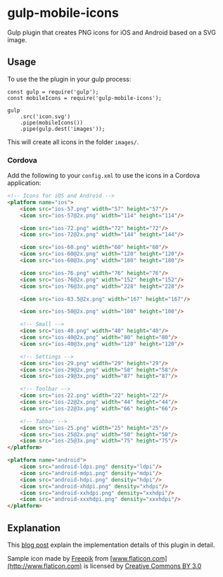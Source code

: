# gulp-mobile-icons
Gulp plugin that creates PNG icons for iOS and Android based on a SVG image.

## Usage

To use the the plugin in your gulp process:

~~~~
const gulp = require('gulp');
const mobileIcons = require('gulp-mobile-icons');

gulp
    .src('icon.svg')
    .pipe(mobileIcons())
    .pipe(gulp.dest('images'));
~~~~

This will create all icons in the folder `images/`.

### Cordova

Add the following to your `config.xml` to use the icons in a Cordova application:

```html
<!-- Icons for iOS and Android -->
<platform name="ios">
    <icon src="ios-57.png" width="57" height="57"/>
    <icon src="ios-57@2x.png" width="114" height="114"/>

    <icon src="ios-72.png" width="72" height="72"/>
    <icon src="ios-72@2x.png" width="144" height="144"/>

    <icon src="ios-60.png" width="60" height="60"/>
    <icon src="ios-60@2x.png" width="120" height="120"/>
    <icon src="ios-60@3x.png" width="180" height="180"/>

    <icon src="ios-76.png" width="76" height="76"/>
    <icon src="ios-76@2x.png" width="152" height="152"/>
    <icon src="ios-76@3x.png" width="228" height="228"/>

    <icon src="ios-83.5@2x.png" width="167" height="167"/>

    <icon src="ios-50@2x.png" width="100" height="100"/>

    <!-- Small -->
    <icon src="ios-40.png" width="40" height="40"/>
    <icon src="ios-40@2x.png" width="80" height="80"/>
    <icon src="ios-40@3x.png" width="120" height="120"/>

    <!-- Settings -->
    <icon src="ios-29.png" width="29" height="29"/>
    <icon src="ios-29@2x.png" width="58" height="58"/>
    <icon src="ios-29@3x.png" width="87" height="87"/>

    <!-- Toolbar -->
    <icon src="ios-22.png" width="22" height="22"/>
    <icon src="ios-22@2x.png" width="44" height="44"/>
    <icon src="ios-22@3x.png" width="66" height="66"/>

    <!-- Tabbar -->
    <icon src="ios-25.png" width="25" height="25"/>
    <icon src="ios-25@2x.png" width="50" height="50"/>
    <icon src="ios-25@3x.png" width="75" height="75"/>
</platform>

<platform name="android">
    <icon src="android-ldpi.png" density="ldpi"/>
    <icon src="android-mdpi.png" density="mdpi"/>
    <icon src="android-hdpi.png" density="hdpi"/>
    <icon src="android-xhdpi.png" density="xhdpi"/>
    <icon src="android-xxhdpi.png" density="xxhdpi"/>
    <icon src="android-xxxhdpi.png" density="xxxhdpi"/>
</platform>
```

## Explanation

This [blog post](https://medium.com/collaborne-engineering/take-out-the-pain-of-building-app-icons-249ee03398a4#.l6s7smjmu) explain the implementation details of this plugin in detail.

Sample icon made by [Freepik](http://www.freepik.com) from [www.flaticon.com](http://www.flaticon.com) is licensed by [Creative Commons BY 3.0](http://creativecommons.org/licenses/by/3.0/)
